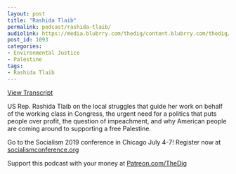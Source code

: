 ```yaml
---
layout: post
title: "Rashida Tlaib"
permalink: podcast/rashida-tlaib/
audiolink: https://media.blubrry.com/thedig/content.blubrry.com/thedig/The_Dig-EP_200-Tlaib.mp3
post_id: 1093
categories: 
- Environmental Justice
- Palestine
tags: 
- Rashida Tlaib
---
```


[View Transcript](https://jacobinmag.com/2019/07/rashida-tlaib-detroit-palestine)

US Rep. Rashida Tlaib on the local struggles that guide her work on behalf of the working class in Congress, the urgent need for a politics that puts people over profit, the question of impeachment, and why American people are coming around to supporting a free Palestine.

Go to the Socialism 2019 conference in Chicago July 4-7! Register now at 
[socialismconference.org](https://socialismconference.org)

Support this podcast with your money at 
[Patreon.com/TheDig](https://Patreon.com/TheDig)